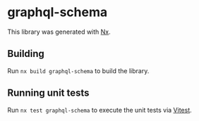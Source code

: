 # graphql-schema

This library was generated with [Nx](https://nx.dev).

## Building

Run `nx build graphql-schema` to build the library.

## Running unit tests

Run `nx test graphql-schema` to execute the unit tests via [Vitest](https://vitest.dev/).
